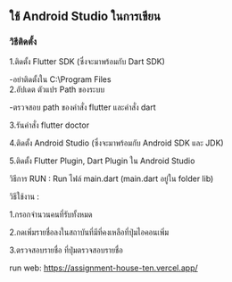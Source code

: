 ## ใช้ Android Studio ในการเขียน

### วิธีติดตั้ง

1.ติดตั้ง Flutter SDK (ซึ่งจะมาพร้อมกับ Dart SDK)

 -อย่าติดตั้งใน C:\Program Files\
2.อัปเดต ตัวแปร Path ของระบบ

 -ตรวจสอบ path ของคำสั่ง flutter และคำสั่ง dart 
 
3.รันคำสั่ง flutter doctor

4.ติดตั้ง Android Studio (ซึ่งจะมาพร้อมกับ Android SDK และ JDK)

5.ติดตั้ง Flutter Plugin, Dart Plugin ใน Android Studio

วิธีการ RUN :
Run ไฟล์ main.dart (main.dart อยู่ใน folder lib)

วิธีใช้งาน : 

1.กรอกจำนวนคนที่รับทั้งหมด

2.กดเพิ่มรายชื่อลงในสถาบันที่มีที่คงเหลือที่ปุ่มไอคอนเพิ่ม

3.ตรวจสอบรายชื่อ ที่ปุ่มตรวจสอบรายชื่อ

run web: https://assignment-house-ten.vercel.app/